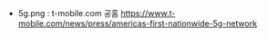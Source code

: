 - 5g.png : t-mobile.com 공홈 https://www.t-mobile.com/news/press/americas-first-nationwide-5g-network
